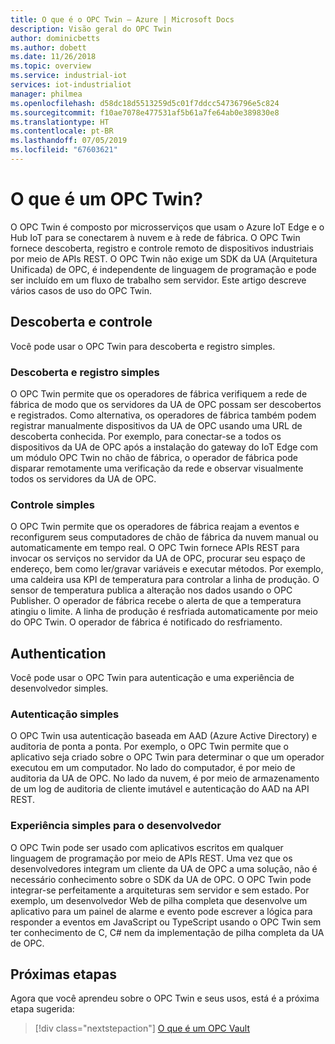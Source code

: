 ```yaml
---
title: O que é o OPC Twin – Azure | Microsoft Docs
description: Visão geral do OPC Twin
author: dominicbetts
ms.author: dobett
ms.date: 11/26/2018
ms.topic: overview
ms.service: industrial-iot
services: iot-industrialiot
manager: philmea
ms.openlocfilehash: d58dc18d5513259d5c01f7ddcc54736796e5c824
ms.sourcegitcommit: f10ae7078e477531af5b61a7fe64ab0e389830e8
ms.translationtype: HT
ms.contentlocale: pt-BR
ms.lasthandoff: 07/05/2019
ms.locfileid: "67603621"
---
```

# <a name="what-is-opc-twin"></a>O que é um OPC Twin?

O OPC Twin é composto por microsserviços que usam o Azure IoT Edge e o Hub IoT para se conectarem à nuvem e à rede de fábrica. O OPC Twin fornece descoberta, registro e controle remoto de dispositivos industriais por meio de APIs REST. O OPC Twin não exige um SDK da UA (Arquitetura Unificada) de OPC, é independente de linguagem de programação e pode ser incluído em um fluxo de trabalho sem servidor. Este artigo descreve vários casos de uso do OPC Twin.

## <a name="discovery-and-control"></a>Descoberta e controle
Você pode usar o OPC Twin para descoberta e registro simples.

### <a name="simple-discovery-and-registration"></a>Descoberta e registro simples
O OPC Twin permite que os operadores de fábrica verifiquem a rede de fábrica de modo que os servidores da UA de OPC possam ser descobertos e registrados. Como alternativa, os operadores de fábrica também podem registrar manualmente dispositivos da UA de OPC usando uma URL de descoberta conhecida. Por exemplo, para conectar-se a todos os dispositivos da UA de OPC após a instalação do gateway do IoT Edge com um módulo OPC Twin no chão de fábrica, o operador de fábrica pode disparar remotamente uma verificação da rede e observar visualmente todos os servidores da UA de OPC. 

### <a name="simple-control"></a>Controle simples
O OPC Twin permite que os operadores de fábrica reajam a eventos e reconfigurem seus computadores de chão de fábrica da nuvem manual ou automaticamente em tempo real. O OPC Twin fornece APIs REST para invocar os serviços no servidor da UA de OPC, procurar seu espaço de endereço, bem como ler/gravar variáveis e executar métodos. Por exemplo, uma caldeira usa KPI de temperatura para controlar a linha de produção. O sensor de temperatura publica a alteração nos dados usando o OPC Publisher. O operador de fábrica recebe o alerta de que a temperatura atingiu o limite. A linha de produção é resfriada automaticamente por meio do OPC Twin. O operador de fábrica é notificado do resfriamento.

## <a name="authentication"></a>Authentication
Você pode usar o OPC Twin para autenticação e uma experiência de desenvolvedor simples.

### <a name="simple-authentication"></a>Autenticação simples 
O OPC Twin usa autenticação baseada em AAD (Azure Active Directory) e auditoria de ponta a ponta. Por exemplo, o OPC Twin permite que o aplicativo seja criado sobre o OPC Twin para determinar o que um operador executou em um computador. No lado do computador, é por meio de auditoria da UA de OPC. No lado da nuvem, é por meio de armazenamento de um log de auditoria de cliente imutável e autenticação do AAD na API REST.

### <a name="simple-developer-experience"></a>Experiência simples para o desenvolvedor 
O OPC Twin pode ser usado com aplicativos escritos em qualquer linguagem de programação por meio de APIs REST. Uma vez que os desenvolvedores integram um cliente da UA de OPC a uma solução, não é necessário conhecimento sobre o SDK da UA de OPC. O OPC Twin pode integrar-se perfeitamente a arquiteturas sem servidor e sem estado. Por exemplo, um desenvolvedor Web de pilha completa que desenvolve um aplicativo para um painel de alarme e evento pode escrever a lógica para responder a eventos em JavaScript ou TypeScript usando o OPC Twin sem ter conhecimento de C, C# nem da implementação de pilha completa da UA de OPC. 

## <a name="next-steps"></a>Próximas etapas

Agora que você aprendeu sobre o OPC Twin e seus usos, está é a próxima etapa sugerida:

> [!div class="nextstepaction"]
> [O que é um OPC Vault](overview-opc-twin-architecture.md)